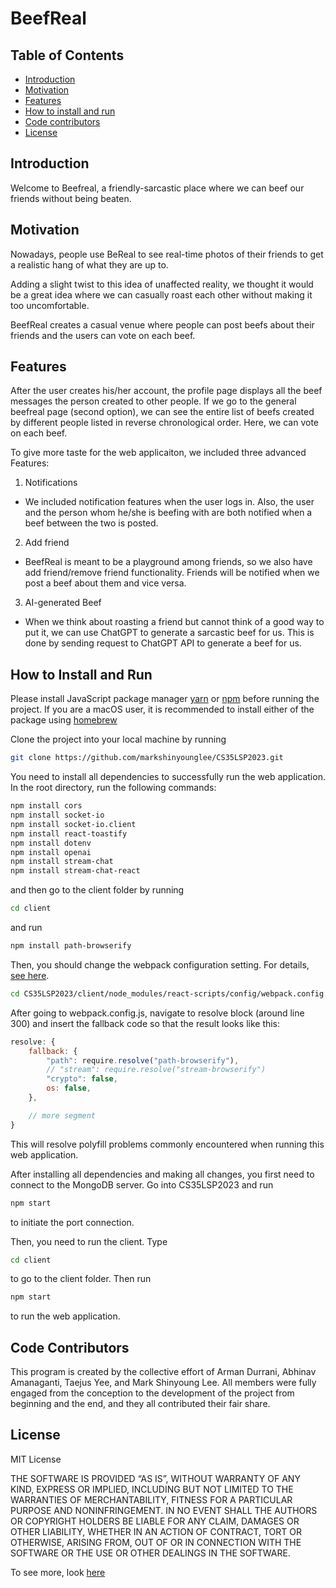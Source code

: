 # BeefReal

## Table of Contents
* [Introduction](#introduction)
* [Motivation](#motivation)
* [Features](#features)
* [How to install and run](#how-to-install-and-run)
* [Code contributors](#code-contributors)
* [License](#license)

## Introduction
Welcome to Beefreal, a friendly-sarcastic place where we can beef our friends without being beaten.

## Motivation
Nowadays, people use BeReal to see real-time photos of their friends to get a realistic hang of what they are up to. 

Adding a slight twist to this idea of unaffected reality, we thought it would be a great idea where we can casually roast each other without making it too uncomfortable.

BeefReal creates a casual venue where people can post beefs about their friends and the users can vote on each beef. 


## Features
After the user creates his/her account, the profile page displays all the beef messages the person created to other people. If we go to the general beefreal page (second option), we can see the entire list of beefs created by different people listed in reverse chronological order. Here, we can vote on each beef.

To give more taste for the web applicaiton, we included three advanced Features:
1. Notifications
* We included notification features when the user logs in. Also, the user and the person whom he/she is beefing with are both notified when a beef between the two is posted. 

2. Add friend
* BeefReal is meant to be a playground among friends, so we also have add friend/remove friend functionality. Friends will be notified when we post a beef about them and vice versa. 

3. AI-generated Beef
* When we think about roasting a friend but cannot think of a good way to put it, we can use ChatGPT to generate a sarcastic beef for us. This is done by sending request to ChatGPT API to generate a beef for us.


## How to Install and Run

Please install JavaScript package manager [yarn](https://yarnpkg.com/) or [npm](https://www.npmjs.com/) before running the project. If you are a macOS user, it is recommended to install either of the package using [homebrew](https://brew.sh/)

Clone the project into your local machine by running

```bash
git clone https://github.com/markshinyounglee/CS35LSP2023.git
```

You need to install all dependencies to successfully run the web application. In the root directory, run the following commands:

```bash
npm install cors
npm install socket-io
npm install socket-io.client
npm install react-toastify
npm install dotenv
npm install openai
npm install stream-chat
npm install stream-chat-react
```

and then go to the client folder by running

```bash
cd client
```

and run

```bash
npm install path-browserify
```

Then, you should change the webpack configuration setting. For details, [see here](https://stackoverflow.com/questions/70398678/i-tried-to-polyfill-modules-in-webpack-5-but-not-working-reactjs). 

```bash
cd CS35LSP2023/client/node_modules/react-scripts/config/webpack.config.js
```

After going to webpack.config.js, navigate to resolve block (around line 300) and insert the fallback code so that the result looks like this:

```javascript
resolve: {
    fallback: {
        "path": require.resolve("path-browserify"),
        // "stream": require.resolve("stream-browserify")
        "crypto": false,
        os: false,
    }, 

    // more segment
}
```

This will resolve polyfill problems commonly encountered when running this web application.

After installing all dependencies and making all changes, you first need to connect to the MongoDB server. Go into CS35LSP2023 and run 

```bash
npm start
```

to initiate the port connection.

Then, you need to run the client. Type

```bash
cd client
```

to go to the client folder. Then run

```bash
npm start
```

to run the web application.

## Code Contributors

This program is created by the collective effort of Arman Durrani, Abhinav Amanaganti, Taejus Yee, and Mark Shinyoung Lee. All members were fully engaged from the conception to the development of the project from beginning and the end, and they all contributed their fair share.

## License

MIT License

THE SOFTWARE IS PROVIDED “AS IS”, WITHOUT WARRANTY OF ANY KIND, EXPRESS OR IMPLIED, INCLUDING BUT NOT LIMITED TO THE WARRANTIES OF MERCHANTABILITY, FITNESS FOR A PARTICULAR PURPOSE AND NONINFRINGEMENT. IN NO EVENT SHALL THE AUTHORS OR COPYRIGHT HOLDERS BE LIABLE FOR ANY CLAIM, DAMAGES OR OTHER LIABILITY, WHETHER IN AN ACTION OF CONTRACT, TORT OR OTHERWISE, ARISING FROM, OUT OF OR IN CONNECTION WITH THE SOFTWARE OR THE USE OR OTHER DEALINGS IN THE SOFTWARE.

To see more, look [here](https://opensource.org/license/mit/)